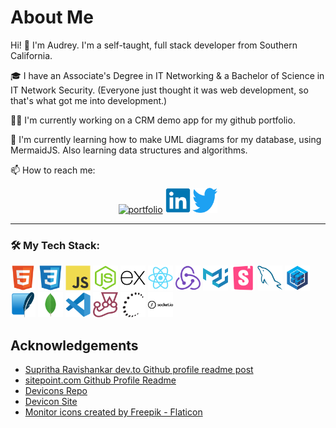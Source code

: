 # About Me

Hi! 👋 I'm Audrey.  I'm a self-taught, full stack developer from Southern California. 

🎓 I have an Associate's Degree in IT Networking & a Bachelor of Science in IT Network Security. (Everyone just thought it was web development, so that's what got me into development.)

👩‍💻 I'm currently working on a CRM demo app for my github portfolio.  

🧠 I'm currently learning how to make UML diagrams for my database, using MermaidJS.  Also learning data structures and algorithms.

📫 How to reach me: 
<br/>
<div align='center'>
<a href="https://audreydelgado.com/"><img src="https://www.flaticon.com/free-icons/monitor" title="portfolioIcon" alt="portfolio" width="40" height="40"></a>
<a href="https://www.linkedin.com/in/audrey-delgado-dev/"> <img src="https://github.com/devicons/devicon/blob/master/icons/linkedin/linkedin-original.svg" title="LinkedIn" alt="LinkedIn" width="40" height="40"></a> 
<a href="https://twitter.com/Audrey_Lin_D"><img src="https://github.com/devicons/devicon/blob/master/icons/twitter/twitter-original.svg" title="twitter" alt="twitter" width="40" height="40"></a>
</div>

---

### 🛠 My Tech Stack: 
<div>
<img src="https://github.com/devicons/devicon/blob/master/icons/html5/html5-original.svg" title="html5" alt="html5" width="40" height="40">
<img src="https://github.com/devicons/devicon/blob/master/icons/css3/css3-original.svg" title="css3" alt="css3" width="40" height="40">
<img src="https://github.com/devicons/devicon/blob/master/icons/javascript/javascript-original.svg" title="Javascript" alt="Javascript" width="40" height="40">
<img src="https://github.com/devicons/devicon/blob/master/icons/nodejs/nodejs-original.svg" title="NodeJS" alt="NodeJS" width="40" height="40">
<img src="https://github.com/devicons/devicon/blob/master/icons/express/express-original.svg" title="Express" alt="Express" width="40" height="40">
<img src="https://github.com/devicons/devicon/blob/master/icons/react/react-original.svg" title="react" alt="react" width="40" height="40">
<img src="https://github.com/devicons/devicon/blob/master/icons/redux/redux-original.svg" title="redux" alt="redux" width="40" height="40">
<img src="https://github.com/devicons/devicon/blob/master/icons/materialui/materialui-original.svg" title="materialUI" alt="materialUI" width="40" height="40">
<img src="https://github.com/devicons/devicon/blob/master/icons/storybook/storybook-original.svg" title="storybook" alt="storybook" width="40" height="40">
<img src="https://github.com/devicons/devicon/blob/master/icons/mysql/mysql-original.svg" title="mySQL" alt="mySQL" width="40" height="40">
<img src="https://github.com/devicons/devicon/blob/master/icons/sequelize/sequelize-original.svg" title="sequelize" alt="sequelize" width="40" height="40">
<img src="https://github.com/devicons/devicon/blob/master/icons/sqlite/sqlite-original.svg" title="sqlite" alt="sqlite" width="40" height="40">
<img src="https://github.com/devicons/devicon/blob/master/icons/mongodb/mongodb-original.svg" 
title="mongodb" alt="mongodb" width="40" height="40">
<img src="https://github.com/devicons/devicon/blob/master/icons/vscode/vscode-original.svg" title="VSCode" alt="VSCode" width="40" height="40">
<img src="https://github.com/devicons/devicon/blob/master/icons/jest/jest-plain.svg" title="jest" alt="jest" width="40" height="40">
<img src="https://github.com/devicons/devicon/blob/master/icons/ssh/ssh-original.svg" title="ssh" alt="ssh" width="40" height="40">
<img src="https://github.com/devicons/devicon/blob/master/icons/socketio/socketio-original-wordmark.svg" 
title="socket.io" alt="socket.io" width="40" height="40">
</div>


## Acknowledgements
- [Supritha Ravishankar dev.to Github profile readme post](https://dev.to/supritha/how-to-have-an-awesome-github-profile-1969)
- [sitepoint.com Github Profile Readme](https://www.sitepoint.com/github-profile-readme/)
- [Devicons Repo](https://github.com/devicons/devicon/)
- [Devicon Site](https://devicon.dev/)
- <a href="https://www.flaticon.com/free-icons/monitor" title="monitor icons">Monitor icons created by Freepik - Flaticon</a>
